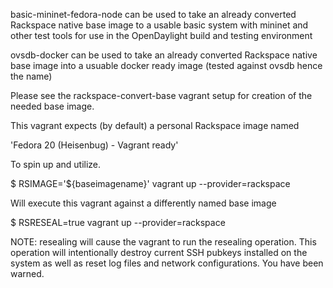 basic-mininet-fedora-node can be used to take an already converted
Rackspace native base image to a usable basic system with mininet and
other test tools for use in the OpenDaylight build and testing environment


ovsdb-docker can be used to take an already converted Rackspace native
base image into a usuable docker ready image (tested against ovsdb hence
the name)

Please see the rackspace-convert-base vagrant setup for creation of the
needed base image.

This vagrant expects (by default) a personal Rackspace image named

'Fedora 20 (Heisenbug) - Vagrant ready'

To spin up and utilize.

$ RSIMAGE='${baseimagename}' vagrant up --provider=rackspace

Will execute this vagrant against a differently named base image

$ RSRESEAL=true vagrant up --provider=rackspace

NOTE: resealing will cause the vagrant to run the resealing operation.
This operation will intentionally destroy current SSH pubkeys installed
on the system as well as reset log files and network configurations. You
have been warned.
